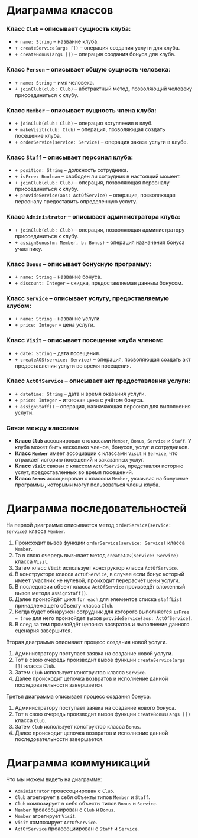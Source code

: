 # Диаграмма классов

### Класс `Club` – описывает сущность клуба:
- `+ name: String` – название клуба.
- `+ createService(args [])` – операция создания услуги для клуба.
- `+ createBonus(args [])` – операция создания бонуса для клуба.

### Класс `Person` – описывает общую сущность человека:
- `+ name: String` – имя человека.
- `+ joinClub(club: Club)` – абстрактный метод, позволяющий человеку присоединиться к клубу.

### Класс `Member` – описывает сущность члена клуба:
- `+ joinClub(club: Club)` – операция вступления в клуб.
- `+ makeVisit(club: Club)` – операция, позволяющая создать посещение клуба.
- `+ orderService(service: Service)` – операция заказа услуги в клубе.

### Класс `Staff` – описывает персонал клуба:
- `+ position: String` – должность сотрудника.
- `+ isFree: Boolean` – свободен ли сотрудник в настоящий момент.
- `+ joinClub(club: Club)` – операция, позволяющая персоналу присоединиться к клубу.
- `+ provideService(aos: ActOfService)` – операция, позволяющая персоналу предоставить определенную услугу.

### Класс `Administrator` – описывает администратора клуба:
- `+ joinClub(club: Club)` – операция, позволяющая администратору присоединиться к клубу.
- `+ assignBonus(m: Member, b: Bonus)` - операция назначения бонуса участнику.


### Класс `Bonus` – описывает бонусную программу:
- `+ name: String` – название бонуса.
- `+ discount: Integer` – скидка, предоставляемая данным бонусом.

### Класс `Service` – описывает услугу, предоставляемую клубом:
- `+ name: String` – название услуги.
- `+ price: Integer` – цена услуги.

### Класс `Visit` – описывает посещение клуба членом:
- `+ date: String` – дата посещения.
- `+ createAOS(service: Service)` – операция, позволяющая создать акт предоставления услуги во время посещения.

### Класс `ActOfService` – описывает акт предоставления услуги:
- `+ datetime: String` – дата и время оказания услуги.
- `+ price: Integer` – итоговая цена с учётом бонуса.
- `+ assignStaff()` – операция, назначающая персонал для выполнения услуги.

### Связи между классами
- **Класс `Club`** ассоциирован с классами `Member`, `Bonus`, `Service` и `Staff`. У клуба может быть несколько членов, бонусов, услуг и сотрудников.
- **Класс `Member`** имеет ассоциации с классами `Visit` и `Service`, что отражает историю посещений и заказанных услуг.
- **Класс `Visit`** связан с классом `ActOfService`, представляя историю услуг, предоставленных во время посещений.
- **Класс `Bonus`** ассоциирован с классом `Member`, указывая на бонусные программы, которыми могут пользоваться члены клуба.

# Диаграмма последовательностей
На первой диаграмме описывается метод `orderService(service: Service)` класса `Member`.

1. Происходит вызов функции `orderService(service: Service)` класса `Member`.
2. Та в свою очередь вызывает метод `createAOS(service: Service)` класса `Visit`.
3. Затем класс `Visit` использует конструктор класса `ActOfService`.
4. В конструкторе класса `ActOfService`, в случае если бонус который имеет участник не нулевой, проиходит перерасчёт цены услуги.
5. В последствии объект класса `ActOfService` произведёт вложенный вызов метода `assignStaff()`.
6. Далее произойдёт цикл `for each` для элементов списка `staffList` принадлежащего объекту класса `Club`.
7. Когда будет обнаружен сотрудник для которого выполняется `isFree = true` для него произойдет вызов `provideService(aos: ActOfService)`.
8. В след за тем произойдёт цепочка возвратов и выполнение данного сценария завершится.

Вторая диаграмма описывает процесс создания новой услуги.

1. Администратору поступает заявка на создание новой услуги.
2. Тот в свою очередь производит вызов функции `createService(args [])` класса `Club`.
3. Затем `Club` использует конструктор класса `Service`.
4. Далее происходит цепочка возвратов и исполнение данной последовательности завершается.

Третья диаграмма описывает процесс создания бонуса.

1. Администратору поступает заявка на создание нового бонуса.
2. Тот в свою очередь производит вызов функции `createBonus(args [])` класса `Club`.
3. Затем `Club` использует конструктор класса `Bonus`.
4. Далее происходит цепочка возвратов и исполнение данной последовательности завершается.

# Диаграмма коммуникаций
Что мы можем видеть на диаграмме:
- `Administrator` проассоциирован с `Club`.
- `Club` агрегирует в себя объекты типов `Member` и `Staff`.
- `Club` композирует в себя объекты типов `Bonus` и `Service`.
- `Member` проассоциирован с `Club` и `Bonus`.
- `Member` агрегирует `Visit`.
- `Visit` композирует `ActOfService`.
- `ActOfService` проассоциирован с `Staff` и `Service`.
